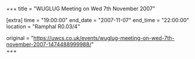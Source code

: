 +++
title = "WUGLUG Meeting on Wed 7th November 2007"

[extra]
time = "19:00:00"
end_date = "2007-11-07"
end_time = "22:00:00"
location = "Ramphal R0.03/4"

original = "https://uwcs.co.uk/events/wuglug-meeting-on-wed-7th-november-2007-1474488999988/"    
+++



